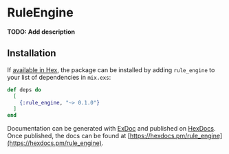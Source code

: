 # RuleEngine

**TODO: Add description**

## Installation

If [available in Hex](https://hex.pm/docs/publish), the package can be installed
by adding `rule_engine` to your list of dependencies in `mix.exs`:

```elixir
def deps do
  [
    {:rule_engine, "~> 0.1.0"}
  ]
end
```

Documentation can be generated with [ExDoc](https://github.com/elixir-lang/ex_doc)
and published on [HexDocs](https://hexdocs.pm). Once published, the docs can
be found at [https://hexdocs.pm/rule_engine](https://hexdocs.pm/rule_engine).

